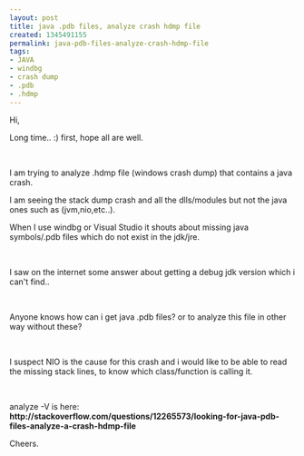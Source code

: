 ```yaml
---
layout: post
title: java .pdb files, analyze crash hdmp file
created: 1345491155
permalink: java-pdb-files-analyze-crash-hdmp-file
tags:
- JAVA
- windbg
- crash dump
- .pdb
- .hdmp
---
```

<p>Hi,</p>
<p>Long time.. :) first, hope all are well.</p>
<p>&nbsp;</p>
<p>I am trying to analyze .hdmp file (windows crash dump)&nbsp;that contains a java crash.</p>
<p>I am seeing the stack dump crash and all the dlls/modules but not the java ones such as (jvm,nio,etc..).</p>
<p>When I use windbg or Visual Studio it shouts about missing java symbols/.pdb files which do not exist in the jdk/jre.</p>
<p>&nbsp;</p>
<p>I saw on the internet some answer about getting a debug jdk version which i can't find..</p>
<p>&nbsp;</p>
<p>Anyone knows how can i get java .pdb files?&nbsp;or to analyze this file in other way without these?</p>
<p>&nbsp;</p>
<p>I suspect NIO is the cause for this crash and i would like to be able to read the missing stack lines, to know which class/function is calling it.</p>
<p>&nbsp;</p>
<p>analyze -V is here: <strong>http://stackoverflow.com/questions/12265573/looking-for-java-pdb-files-analyze-a-crash-hdmp-file</strong></p>
<p>Cheers.</p>
